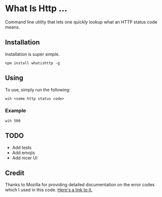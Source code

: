 # What Is Http ... 
Command line utility that lets one quickly lookup what an HTTP status code means.

## Installation
Installation is super simple.

`npm install whatishttp -g`

## Using
To use, simply run the following:

`wih <some http status code>`

### Example

`wih 500`

## TODO
* Add tests
* Add emojis
* Add nicer UI

## Credit
Thanks to Mozilla for providing detailed documentation on the error codes which I used in this code. [Here's a link to it.](https://developer.mozilla.org/en-US/docs/Web/HTTP/status)

